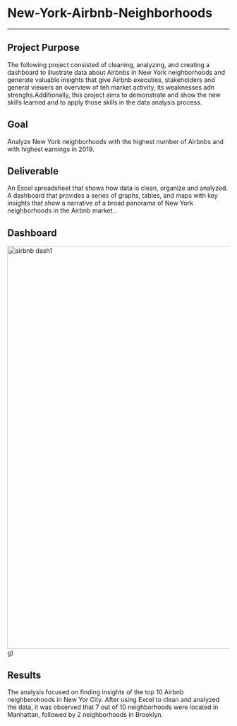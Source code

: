 # New-York-Airbnb-Neighborhoods
---
Project Purpose
---
The following project consisted of cleaning, analyzing, and creating a dashboard to illustrate data about Airbnbs in New York neighborhoods and generate valuable insights that give Airbnb executies, stakeholders and general viewers an overview of teh market activity, its weaknesses adn strenghs.Additionally, this project aims to demonstrate and show the new skills learned and to apply those skills in the data analysis process.

Goal
---
Analyze New York neighborhoods with the highest number of Airbnbs and with highest earnings in 2019.

Deliverable
---
An Excel spreadsheet that shows how data is clean, organize and analyzed. A dashboard that provides a series of graphs, tables, and maps with key insights that show a narrative of a broad panorama of New York neighborhoods in the Airbnb market..

Dashboard
---
<img width="913" alt="airbnb dash1" src="https://user-images.githubusercontent.com/102596118/229953835-ee060362-9468-4ea6-9a01-72e754b503fd.png">g)

Results
---
The analysis focused on finding insights of the top 10 Airbnb neighberohoods in New Yor City. After using Excel to clean and analyzed the data, it was observed that 7 out of 10 neighborhoods were located in Manhattan, followed by 2 neighborhoods in Brooklyn. 
